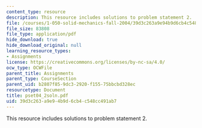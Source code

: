 ```yaml
---
content_type: resource
description: This resource includes solutions to problem statement 2.
file: /courses/1-050-solid-mechanics-fall-2004/39d3c263a9e94b9d6cb4c548cc491ab7_pset04_2soln.pdf
file_size: 83808
file_type: application/pdf
hide_download: true
hide_download_original: null
learning_resource_types:
- Assignments
license: https://creativecommons.org/licenses/by-nc-sa/4.0/
ocw_type: OCWFile
parent_title: Assignments
parent_type: CourseSection
parent_uid: b2807f85-9dc3-2920-f155-75bbcbd328ec
resourcetype: Document
title: pset04_2soln.pdf
uid: 39d3c263-a9e9-4b9d-6cb4-c548cc491ab7
---
```

This resource includes solutions to problem statement 2.